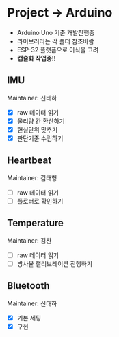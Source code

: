 # Project &#8594; Arduino

* Arduino Uno 기준 개발진행중
* 라이브러리는 각 폴더 참조바람
* ESP-32 플랫폼으로 이식을 고려
* __캡슐화 작업중!!__
## IMU
Maintainer: 신태하
- [x] raw 데이터 읽기
- [x] 물리량 간 환산하기
- [x] 현실단위 맞추기
- [x] 판단기준 수립하기
## Heartbeat
Maintainer: 김태형
- [ ] raw 데이터 읽기
- [ ] 플로터로 확인하기
## Temperature
Maintainer: 김찬
- [ ] raw 데이터 읽기
- [ ] 방사율 캘리브레이션 진행하기
## Bluetooth
Maintainer: 신태하
- [x] 기본 세팅
- [x] 구현